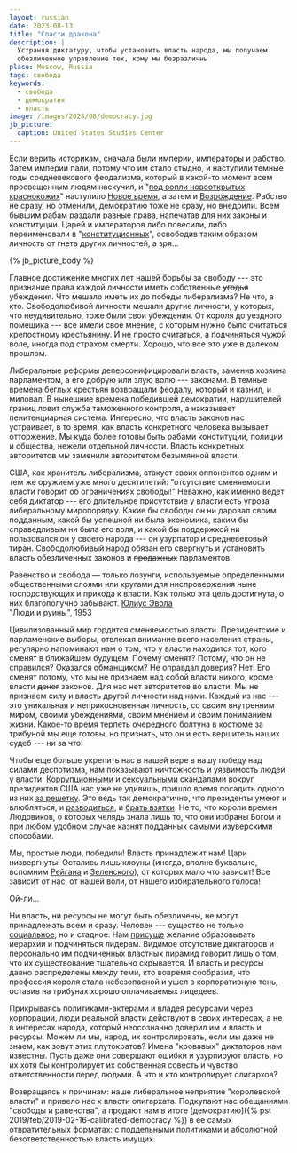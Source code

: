 ```yaml
---
layout: russian
date: 2023-08-13
title: "Спасти дракона"
description: |
  Устраняя диктатуру, чтобы установить власть народа, мы получаем
  обезличенное управление тех, кому мы безразличны
place: Moscow, Russia
tags: свобода
keywords:
  - свобода
  - демократия
  - власть
image: /images/2023/08/democracy.jpg
jb_picture:
  caption: United States Studies Center
---
```


Если верить историкам, сначала были империи, императоры и рабство.
Затем империи пали, потому что им стало стыдно, и наступили темные годы средневекового феодализма,
который в какой-то момент всем просвещенным людям наскучил, и
"[под вопли новооткрытых краснокожих](http://az.lib.ru/a/awerchenko_a_t/text_0120.shtml)"
наступило [Новое время](https://ru.wikipedia.org/wiki/%D0%9D%D0%BE%D0%B2%D0%BE%D0%B5_%D0%B2%D1%80%D0%B5%D0%BC%D1%8F),
а затем и [Возрождение](https://ru.wikipedia.org/wiki/%D0%92%D0%BE%D0%B7%D1%80%D0%BE%D0%B6%D0%B4%D0%B5%D0%BD%D0%B8%D0%B5).
Рабство не сразу, но отменили, демократию тоже не сразу, но внедрили.
Всем бывшим рабам раздали равные права, напечатав для них законы и конституции.
Царей и императоров либо повесили, либо переименовали в
"[конституционных](https://ru.wikipedia.org/wiki/%D0%9A%D0%BE%D0%BD%D1%81%D1%82%D0%B8%D1%82%D1%83%D1%86%D0%B8%D0%BE%D0%BD%D0%BD%D0%B0%D1%8F_%D0%BC%D0%BE%D0%BD%D0%B0%D1%80%D1%85%D0%B8%D1%8F)",
освободив таким образом личность от гнета других личностей, а зря...

<!--more-->

{% jb_picture_body %}

Главное достижение многих лет нашей борьбы за свободу --- это признание
права каждой личности иметь собственные ~~угодья~~ убеждения.
Что мешало иметь их до победы либерализма? Не что, а кто. Свободолюбивой
личности мешали другие личности, у которых, что неудивительно, тоже были свои убеждения.
От короля до уездного помещика --- все имели свое мнение, с которым нужно
было считаться крепостному крестьянину. И не просто считаться, а подчиняться
чужой воле, иногда под страхом смерти. Хорошо, что все это уже в далеком прошлом.

Либеральные реформы деперсонифицировали власть, заменив хозяина
парламентом, а его добрую или злую волю --- законами. В темные времена
беглых крестьян возвращали феодалу, который и казнил, и миловал. В нынешние времена
победившей демократии, нарушителей границ
ловит служба таможенного контроля, а наказывает пенитенциарная система.
Интересно, что власть законов нас устраивает, в то время, как власть конкретного человека
вызывает отторжение. Мы куда более готовы быть рабами конституции, полиции и общества,
нежели отдельной личности. Власть конкретных авторитетов мы заменили авторитетом
безымянной власти.

США, как хранитель либерализма, атакует своих оппонентов одним и тем же
оружием уже много десятилетий: "отсутствие сменяемости власти говорит
об ограничениях свободы!" Неважно, как именно ведет себя диктатор ---
его длительное присутствие у власти есть угроза либеральному миропорядку.
Какие бы свободы он ни даровал своим подданным, какой бы успешной ни
была экономика, каким бы справедливым ни была его воля, и какой бы поддержкой
ни пользовался он у своего народа --- он узурпатор и средневековый тиран.
Свободолюбивый народ обязан его свергнуть и установить власть обезличенных
законов и ~~продажных~~ парламентов.

<aside class="quote">
Равенство и свобода — только лозунги, используемые определенными общественными слоями или кругами для ниспровержения ныне господствующих и прихода к власти. Как только эта цель достигнута, о них благополучно забывают.
<span><a href="https://ru.wikipedia.org/wiki/%D0%AD%D0%B2%D0%BE%D0%BB%D0%B0,_%D0%AE%D0%BB%D0%B8%D1%83%D1%81">Юлиус Эвола</a><br/>
"Люди и руины", 1953</span>
</aside>

Цивилизованный мир гордится сменяемостью власти. Президентские и парламенские выборы,
отвлекая внимание всего населения страны, регулярно напоминают нам о том,
что у власти находится тот, кого сменят в ближайшем будущем. Почему сменят?
Потому, что он не справился? Оказался обманщиком? Не оправдал доверия? Нет!
Его сменят потому, что мы не признаем над собой власти никого, кроме власти ~~денег~~ законов.
Для нас нет авторитетов во власти. Мы не признаем силу и власть другой личности над нами.
Каждый из нас --- это уникальная и неприкосновенная личность, со своим внутренним миром, своими
убеждениями, своим мнением и своим пониманием жизни. Какое-то время
терпеть очередного болтуна в костюме за трибуной мы еще готовы, но признать,
что он и есть вершитель наших судеб --- ни за что!

Чтобы еще больше укрепить нас в нашей вере в нашу победу над силами деспотизма, нам показывают
ничтожность и уязвимость людей у власти.
[Коррупционными](https://tass.ru/mezhdunarodnaya-panorama/18130207) и
[сексуальными](https://ru.wikipedia.org/wiki/%D0%A1%D0%BA%D0%B0%D0%BD%D0%B4%D0%B0%D0%BB_%D0%9A%D0%BB%D0%B8%D0%BD%D1%82%D0%BE%D0%BD_%E2%80%94_%D0%9B%D0%B5%D0%B2%D0%B8%D0%BD%D1%81%D0%BA%D0%B8) скандалами вокруг президентов
США нас уже не удивишь, пришло время посадить одного из них
[за решетку](https://www.rbc.ru/politics/03/08/2023/64cac9679a794736bc24e2d8). Это ведь
так демократично, что президенты умеют и влюбляться, и
[разводиться](https://www.forbes.ru/mneniya-column/vertikal/240300-razvod-1-pochemu-prezident-rasstalsya-s-zhenoi-imenno-seichas),
и [брать взятки](https://ru.wikipedia.org/wiki/%D0%A3%D0%BE%D1%82%D0%B5%D1%80%D0%B3%D0%B5%D0%B9%D1%82%D1%81%D0%BA%D0%B8%D0%B9_%D1%81%D0%BA%D0%B0%D0%BD%D0%B4%D0%B0%D0%BB).
Не то, что короли времен Людовиков, о которых челядь знала лишь то, что они избраны Богом и при любом
удобном случае казнят подданных самыми изуверскими способами.

Мы, простые люди, победили! Власть принадлежит нам! Цари низвергнуты!
Остались лишь клоуны (иногда, вполне буквально, вспомним
[Рейгана](https://ru.wikipedia.org/wiki/%D0%A0%D0%B5%D0%B9%D0%B3%D0%B0%D0%BD,_%D0%A0%D0%BE%D0%BD%D0%B0%D0%BB%D1%8C%D0%B4) и
[Зеленского](https://ru.wikipedia.org/wiki/%D0%97%D0%B5%D0%BB%D0%B5%D0%BD%D1%81%D0%BA%D0%B8%D0%B9,_%D0%92%D0%BB%D0%B0%D0%B4%D0%B8%D0%BC%D0%B8%D1%80_%D0%90%D0%BB%D0%B5%D0%BA%D1%81%D0%B0%D0%BD%D0%B4%D1%80%D0%BE%D0%B2%D0%B8%D1%87)), от которых
мало что зависит! Все зависит от нас, от нашей воли, от нашего избирательного голоса!

Ой-ли...

Ни власть, ни ресурсы не могут быть обезличены, не могут принадлежать всем и сразу.
Человек --- существо не только [социальное](https://uchi.ru/otvety/questions/vs-solovyov-pisal-chelovek-suschestvo-sotsialnoe-i-visshee-delo-ego-zhizni-okonchatelnaya),
но и стадное. Нам [присуще](https://www.ncbi.nlm.nih.gov/pmc/articles/PMC5494206/) желание
образовывать иерархии и подчиняться лидерам. Видимое отсутствие диктаторов и персонально им подчиненных
властных пирамид говорит лишь о том, что их существование тщательно скрывается.
И власть и ресурсы давно распределены между теми, кто вовремя сообразил, что профессия
короля стала небезопасной и ушел в корпоративную тень, оставив на трибунах
хорошо оплачиваемых лицедеев.

Прикрываясь политиками-актерами и владея ресурсами через корпорации, люди реальной власти
действуют в своих интересах, а не в интересах народа, который неосознанно доверил
им и власть и ресурсы. Можем ли мы, народ, их контролировать, если мы даже
не знаем, как зовут этих плутократов? Имена "кровавых" диктаторов нам известны. Пусть даже
они совершают ошибки и узурпируют власть, но их хотя бы контролирует их собственная
совесть и чувство ответственности перед людьми. А что и кто контролирует олигархов?

Возвращаясь к причинам: наше либеральное неприятие "королевской власти" и привело
нас к власти олигархата. Подкупают нас обещаниями "свободы и равенства", а продают
нам в итоге [демократию]({% pst 2019/feb/2019-02-16-calibrated-democracy %})
в ее самых отвратительных форматах: с поддельными политиками и абсолютной
безответственностью власть имущих.
